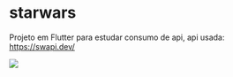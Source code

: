 # starwars

Projeto em Flutter para estudar consumo de api, api usada: https://swapi.dev/


![](https://i.imgur.com/uHJdx8y.gif)
